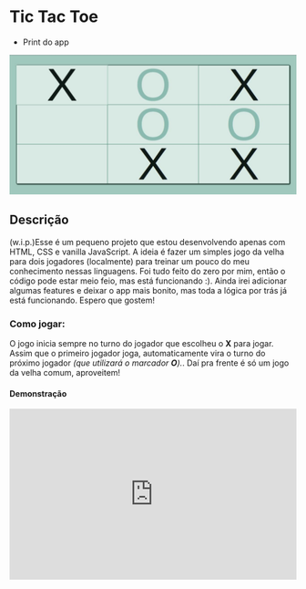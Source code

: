 # Tic Tac Toe

- Print do app

![Print do app com o jogo rolando](./print-app.jpg)

## Descrição

(w.i.p.)Esse é um pequeno projeto que estou desenvolvendo apenas com HTML, CSS e vanilla JavaScript. A ideia é fazer um simples jogo da velha para dois jogadores (localmente) para treinar um pouco do meu conhecimento nessas linguagens. Foi tudo feito do zero por mim, então o código pode estar meio feio, mas está funcionando :). Ainda irei adicionar algumas features e deixar o app mais bonito, mas toda a lógica por trás já está funcionando. Espero que gostem!

### Como jogar:

O jogo inicia sempre no turno do jogador que escolheu o **X** para jogar. Assim que o primeiro jogador joga, automaticamente vira o turno do próximo jogador *(que utilizará o marcador **O**).*. Daí pra frente é só um jogo da velha comum, aproveitem!

#### Demonstração

<iframe height="300" style="width: 100%;" scrolling="no" title="Tic Tac Toe (w.i.p.)" src="https://codepen.io/raphaelrighetti/embed/GRymmZw?default-tab=js%2Cresult&theme-id=dark" frameborder="no" loading="lazy" allowtransparency="true" allowfullscreen="true">See the Pen <a href="https://codepen.io/raphaelrighetti/pen/GRymmZw">Tic Tac Toe (w.i.p.)</a> by Raphael Righetti (<a href="https://codepen.io/raphaelrighetti">@raphaelrighetti</a>)on <a href="https://codepen.io">CodePen</a>.</iframe>
